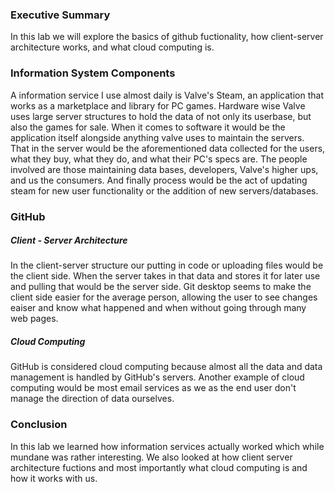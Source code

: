 ### Executive Summary
In this lab we will explore the basics of github fuctionality, how client-server architecture works, and what cloud computing is.
### Information System Components
A information service I use almost daily is Valve's Steam, an application that works as a marketplace and library for PC games. Hardware wise Valve uses large server structures to hold the data of not only its userbase, but also the games for sale. When it comes to software it would be the application itself alongside anything valve uses to maintain the servers. That in the server would be the aforementioned data collected for the users, what they buy, what they do, and what their PC's specs are. The people involved are those maintaining data bases, developers, Valve's higher ups, and us the consumers. And finally process would be the act of updating steam for new user functionality or the addition of new servers/databases.  
### GitHub
##### Client - Server Architecture
In the client-server structure our putting in code or uploading files would be the client side. When the server takes in that data and stores it for later use and pulling that would be the server side. Git desktop seems to make the client side easier for the average person, allowing the user to see changes eaiser and know what happened and when without going through many web pages.
##### Cloud Computing
GitHub is considered cloud computing because almost all the data and data management is handled by GitHub's servers. Another example of cloud computing would be most email services as we as the end user don't manage the direction of data ourselves. 
### Conclusion
In this lab we learned how information services actually worked which while mundane was rather interesting. We also looked at how client server architecture fuctions and most importantly what cloud computing is and how it works with us.

